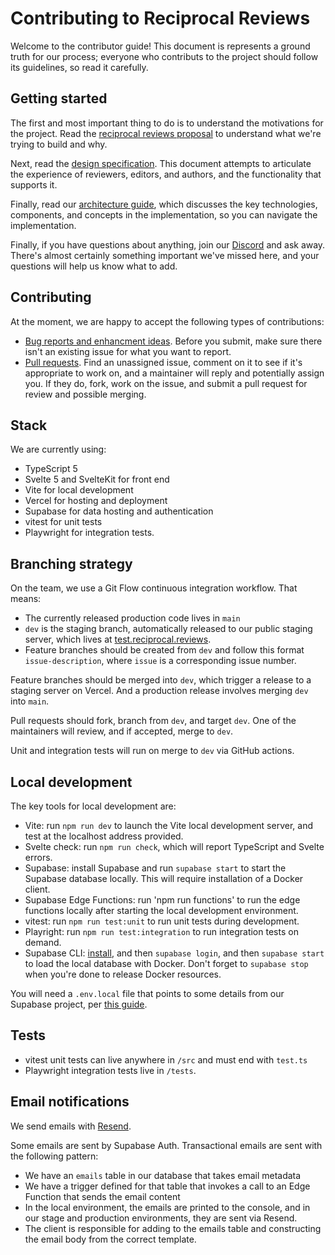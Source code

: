 # Contributing to Reciprocal Reviews

Welcome to the contributor guide! This document is represents a ground truth for our process; everyone who contributs to the project should follow its guidelines, so read it carefully.

## Getting started

The first and most important thing to do is to understand the motivations for the project. Read the [reciprocal reviews proposal](https://docs.google.com/document/d/1RHirbCdQFxBeCbjAAbba1MJtxDOG4cuml66_xWGgXAI/edit#heading=h.gtlebyp3cvjf) to understand what we're trying to build and why.

Next, read the [design specification](DESIGN.md). This document attempts to articulate the experience of reviewers, editors, and authors, and the functionality that supports it.

Finally, read our [architecture guide](ARCHITECTURE.md), which discusses the key technologies, components, and concepts in the implementation, so you can navigate the implementation.

Finally, if you have questions about anything, join our [Discord](https://discord.gg/GzdCGzWMrj) and ask away. There's almost certainly something important we've missed here, and your questions will help us know what to add.

## Contributing

At the moment, we are happy to accept the following types of contributions:

- [Bug reports and enhancment ideas](https://github.com/reciprocalreviews/reciprocalapp/issues). Before you submit, make sure there isn't an existing issue for what you want to report.
- [Pull requests](https://github.com/reciprocalreviews/reciprocalapp/pulls). Find an unassigned issue, comment on it to see if it's appropriate to work on, and a maintainer will reply and potentially assign you. If they do, fork, work on the issue, and submit a pull request for review and possible merging.

## Stack

We are currently using:

- TypeScript 5
- Svelte 5 and SvelteKit for front end
- Vite for local development
- Vercel for hosting and deployment
- Supabase for data hosting and authentication
- vitest for unit tests
- Playwright for integration tests.

## Branching strategy

On the team, we use a Git Flow continuous integration workflow. That means:

- The currently released production code lives in `main`
- `dev` is the staging branch, automatically released to our public staging server, which lives at [test.reciprocal.reviews](https://test.reciprocal.reviews).
- Feature branches should be created from `dev` and follow this format `issue-description`, where `issue` is a corresponding issue number.

Feature branches should be merged into `dev`, which trigger a release to a staging server on Vercel. And a production release involves merging `dev` into `main`.

Pull requests should fork, branch from `dev`, and target `dev`. One of the maintainers will review, and if accepted, merge to `dev`.

Unit and integration tests will run on merge to `dev` via GitHub actions.

## Local development

The key tools for local development are:

- Vite: run `npm run dev` to launch the Vite local development server, and test at the localhost address provided.
- Svelte check: run `npm run check`, which will report TypeScript and Svelte errors.
- Supabase: install Supabase and run `supabase start` to start the Supabase database locally. This will require installation of a Docker client.
- Supabase Edge Functions: run 'npm run functions' to run the edge functions locally after starting the local development environment.
- vitest: run `npm run test:unit` to run unit tests during development.
- Playright: run `npm run test:integration` to run integration tests on demand.
- Supabase CLI: [install](https://supabase.com/docs/guides/cli/getting-started), and then `supabase login`, and then `supabase start` to load the local database with Docker. Don't forget to `supabase stop` when you're done to release Docker resources.

You will need a `.env.local` file that points to some details from our Supabase project, per [this guide](https://supabase.com/docs/guides/auth/server-side/sveltekit).

## Tests

- vitest unit tests can live anywhere in `/src` and must end with `test.ts`
- Playwright integration tests live in `/tests`.

## Email notifications

We send emails with [Resend](https://resend.com/).

Some emails are sent by Supabase Auth. Transactional emails are sent with the following pattern:

- We have an `emails` table in our database that takes email metadata
- We have a trigger defined for that table that invokes a call to an Edge Function that sends the email content
- In the local environment, the emails are printed to the console, and in our stage and production environments, they are sent via Resend.
- The client is responsible for adding to the emails table and constructing the email body from the correct template.
